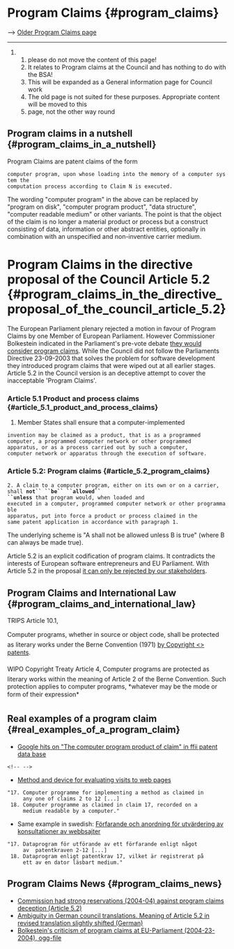 # Program Claims {#program_claims}

\--\> [ Older Program Claims page](EubsaProgEn "wikilink")

------------------------------------------------------------------------

1.  1.  please do not move the content of this page!
    2.  It relates to Program claims at the Council and has nothing to
        do with the BSA!
    3.  This will be expanded as a General information page for Council
        work
    4.  The old page is not suited for these purposes. Appropriate
        content will be moved to this
    5.  page, not the other way round

## Program claims in a nutshell {#program_claims_in_a_nutshell}

Program Claims are patent claims of the form

`computer program, upon whose loading into the memory of a computer system the `\
`computation process according to Claim N is executed.`

The wording \"computer program\" in the above can be replaced by
\"program on disk\", \"computer program product\", \"data structure\",
\"computer readable medium\" or other variants. The point is that the
object of the claim is no longer a material product or process but a
construct consisting of data, information or other abstract entities,
optionally in combination with an unspecified and non-inventive carrier
medium.

# Program Claims in the directive proposal of the Council Article 5.2 {#program_claims_in_the_directive_proposal_of_the_council_article_5.2}

The European Parliament plenary rejected a motion in favour of Program
Claims by one Member of European Parliament. However Commissioner
Bolkestein indicated in the Parliament\'s pre-vote debate [they would
consider program
claims](http://www.ffii.org/~arebenti/audio/Council040518bEn.ogg "wikilink").
While the Council did not follow the Parliaments Directive 23-09-2003
that solves the problem for software development they introduced program
claims that were wiped out at all earlier stages. Article 5.2 in the
Council version is an deceptive attempt to cover the inacceptable
\'Program Claims\'.

### Article 5.1 Product and process claims {#article_5.1_product_and_process_claims}

1.  Member States shall ensure that a computer-implemented

`invention may be claimed as a product, that is as a programmed `\
`computer, a programmed computer network or other programmed `\
`apparatus, or as a process carried out by such a computer, `\
`computer network or apparatus through the execution of software.`

### Article 5.2: Program claims {#article_5.2_program_claims}

`2. A claim to a computer program, either on its own or on a carrier, `\
`shall `**`not`` ``be`` ``allowed`` ``unless`**` that program would, when loaded and `\
`executed in a computer, programmed computer network or other programmable `\
`apparatus, put into force a product or process claimed in the`\
`same patent application in accordance with paragraph 1.`

The underlying scheme is \"A shall not be allowed unless B is true\"
(where B can always be made true).

Article 5.2 is an explicit codification of program claims. It
contradicts the interests of European software entrepreneurs and EU
Parliament. With Article 5.2 in the proposal [it can only be rejected by
our
stakeholders](http://swpat.ffii.org/analysis/needs/index.en.html "wikilink").

## Program Claims and International Law {#program_claims_and_international_law}

TRIPS Article 10.1,

Computer programs, whether in source or object code, shall be protected
as literary works under the Berne Convention (1971) [by Copyright \<\>
patents](i.e. "wikilink").

WIPO Copyright Treaty Article 4, Computer programs are protected as
literary works within the meaning of Article 2 of the Berne Convention.
Such protection applies to computer programs, \*whatever may be the mode
or form of their expression\*

## Real examples of a program claim {#real_examples_of_a_program_claim}

-   [Google hits on \"The computer program product of claim\" in ffii
    patent data
    base](http://www.google.com/search?q=%22.+The+computer+program+product+of+claim%22&q=site%3Agauss.ffii.org&btnG=Search "wikilink")

```{=html}
<!-- -->
```
-   [Method and device for evaluating visits to web
    pages](http://l2.espacenet.com/espacenet/bnsviewer?CY=ep&LG=en&DB=EPD&PN=EP1073245&ID=EP+++1073245B1+I+ "wikilink")

`"17. Computer programme for implementing a method as claimed in`\
`     any one of claims 2 to 12 [...]`\
` 18. Computer programme as claimed in claim 17, recorded on a`\
`     medium readable by a computer." `

-   Same example in swedish: [Förfarande och anordning för utvärdering
    av konsultationer av
    webbsajter](http://www.prv.se/svp/jsp/details.jsp?ansnr=004029260&kap=-21&tidnr=200216 "wikilink")

`"17. Dataprogram för utförande av ett förfarande enligt något`\
`     av  patentkraven 2-12 [...]`\
` 18. Dataprogram enligt patentkrav 17, vilket är registrerat på`\
`     ett av en dator läsbart medium."`

## Program Claims News {#program_claims_news}

-   [Commission had strong reservations (2004-04) against program claims
    deception (Article
    5.2)](http://kwiki.ffii.org/PreConsComEn "wikilink")
-   [ Ambiguity in German council translations. Meaning of Article 5.2
    in revised translation slightly shifted
    (German)](ConsDeTransDe "wikilink")
-   [Bolkestein\'s criticism of program claims at EU-Parliament
    (2004-23-2004),
    ogg-file](http://www.ffii.org/~arebenti/audio/BolkPC030923.ogg "wikilink")
